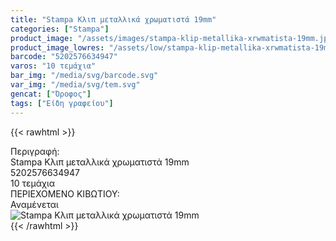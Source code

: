 ```yaml
---
title: "Stampa Κλιπ μεταλλικά χρωματιστά 19mm"
categories: ["Stampa"]
product_image: "/assets/images/stampa-klip-metallika-xrwmatista-19mm.jpg"
product_image_lowres: "/assets/low/stampa-klip-metallika-xrwmatista-19mm.jpg"
barcode: "5202576634947"
varos: "10 τεμάχια"
bar_img: "/media/svg/barcode.svg"
var_img: "/media/svg/tem.svg"
gencat: ["Όροφος"]
tags: ["Είδη γραφείου"]
---
```

{{< rawhtml >}}

<div class="sload659"><div class="product"><div id="sistatika">Περιγραφή:</div><div class="alltext">Stampa Κλιπ μεταλλικά χρωματιστά 19mm</div><div id="barcode"><div id="barimage1"></div><span id="bartext">5202576634947</span></div><div id="varos"><div id="temimg"></div><span id="varostext">10 τεμάχια</span></div><div id="kivotio">ΠΕΡΙΕΧΟΜΕΝΟ ΚΙΒΩΤΙΟΥ:<br>Αναμένεται</div><div class="pimg"><img alt="Stampa Κλιπ μεταλλικά χρωματιστά 19mm" title="Stampa Κλιπ μεταλλικά χρωματιστά 19mm" src="/assets/images/stampa-klip-metallika-xrwmatista-19mm.jpg"></div></div></div>
{{< /rawhtml >}}


